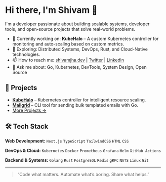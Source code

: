 # Hi there, I'm Shivam 👋

I'm a developer passionate about building scalable systems, developer tools, and open-source projects that solve real-world problems.

- 🔭 Currently working on: **KubeHalo** – A custom Kubernetes controller for monitoring and auto-scaling based on custom metrics.
- 🧠 Exploring: Distributed Systems, DevOps, Rust, and Cloud-Native technologies.
- 📫 How to reach me: [shivamjha.dev](https://linktr.ee/shivamjha2436) | [Twitter](https://x.com/shivamjha_2436) | [LinkedIn](https://www.linkedin.com/in/shivam-kumar-5732b2256/)
- 💬 Ask me about: Go, Kubernetes, DevTools, System Design, Open Source

## 🚀 Projects

- [**KubeHalo**](https://github.com/ShivamJha2436/kubehalo) – Kubernetes controller for intelligent resource scaling.
- [**Mailgrid**](https://github.com/ShivamJha2436/mailgrid) – CLI tool for sending bulk templated emails with Go.
- [More Projects →](https://github.com/ShivamJha2436?tab=repositories)

## 🛠️ Tech Stack

**Web Development:** `Next.js` `TypeScript` `TailwindCSS` `HTML` `CSS`

**DevOps & Cloud:** `Kubernetes` `Docker` `Prometheus` `Grafana` `Helm` `GitHub Actions`

**Backend & Systems:** `Golang` `Rust` `PostgreSQL` `Redis` `gRPC` `NATS` `Linux` `Git`

---

> “Code what matters. Automate what’s boring. Share what helps.”

